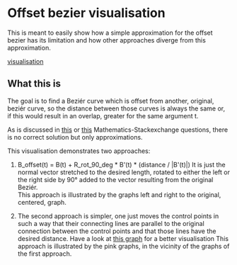 # Offset bezier visualisation

This is meant to easily show how a simple approximation for the offset bezier has its limitation 
and how other approaches diverge from this approximation.

[visualisation](https://feirell.github.io/offset-bezier/)

## What this is

The goal is to find a Beziér curve which is offset from another, original, beziér curve, so the distance between those curves is always the same or, if this would result in an overlap, greater for the same argument t.

As is discussed in [this](https://math.stackexchange.com/q/302076/898405) or [this](https://math.stackexchange.com/q/465782/898405) Mathematics-Stackexchange questions, there is no correct solution but only approximations.

This visualisation demonstrates two approaches:

1. B_offset(t) = B(t) + R_rot_90_deg * B'(t) * (distance / |B'(t)|)
   It is just the normal vector stretched to the desired length, rotated to either the left or the right side by 90° added to the vector resulting from the original Beziér.  
   This approach is illustrated by the graphs left and right to the original, centered, graph.
   
2. The second approach is simpler, one just moves the control points in such a way that their connecting lines are parallel to the original connection between the control points and that those lines have the desired distance.
   Have a look at [this graph](https://math.stackexchange.com/a/467038/898405) for a better visualisation
   This approach is illustrated by the pink graphs, in the vicinity of the graphs of the first approach. 

